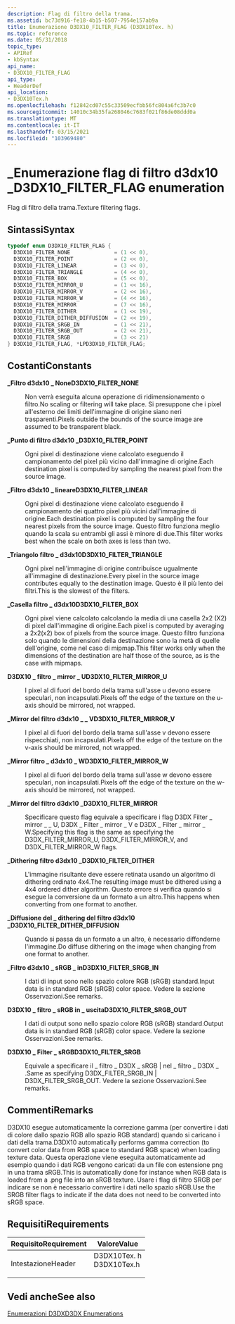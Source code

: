 ```yaml
---
description: Flag di filtro della trama.
ms.assetid: bc73d916-fe18-4b15-b507-7954e157ab9a
title: Enumerazione D3DX10_FILTER_FLAG (D3DX10Tex. h)
ms.topic: reference
ms.date: 05/31/2018
topic_type:
- APIRef
- kbSyntax
api_name:
- D3DX10_FILTER_FLAG
api_type:
- HeaderDef
api_location:
- D3DX10Tex.h
ms.openlocfilehash: f12842cd07c55c33509ecfbb56fc804a6fc3b7c0
ms.sourcegitcommit: 14010c34b35fa268046c7683f021f86de08ddd0a
ms.translationtype: MT
ms.contentlocale: it-IT
ms.lasthandoff: 03/15/2021
ms.locfileid: "103969480"
---
```

# <a name="d3dx10_filter_flag-enumeration"></a><span data-ttu-id="94900-103">\_Enumerazione flag di filtro d3dx10 \_</span><span class="sxs-lookup"><span data-stu-id="94900-103">D3DX10\_FILTER\_FLAG enumeration</span></span>

<span data-ttu-id="94900-104">Flag di filtro della trama.</span><span class="sxs-lookup"><span data-stu-id="94900-104">Texture filtering flags.</span></span>

## <a name="syntax"></a><span data-ttu-id="94900-105">Sintassi</span><span class="sxs-lookup"><span data-stu-id="94900-105">Syntax</span></span>


```C++
typedef enum D3DX10_FILTER_FLAG { 
  D3DX10_FILTER_NONE              = (1 << 0),
  D3DX10_FILTER_POINT             = (2 << 0),
  D3DX10_FILTER_LINEAR            = (3 << 0),
  D3DX10_FILTER_TRIANGLE          = (4 << 0),
  D3DX10_FILTER_BOX               = (5 << 0),
  D3DX10_FILTER_MIRROR_U          = (1 << 16),
  D3DX10_FILTER_MIRROR_V          = (2 << 16),
  D3DX10_FILTER_MIRROR_W          = (4 << 16),
  D3DX10_FILTER_MIRROR            = (7 << 16),
  D3DX10_FILTER_DITHER            = (1 << 19),
  D3DX10_FILTER_DITHER_DIFFUSION  = (2 << 19),
  D3DX10_FILTER_SRGB_IN           = (1 << 21),
  D3DX10_FILTER_SRGB_OUT          = (2 << 21),
  D3DX10_FILTER_SRGB              = (3 << 21)
} D3DX10_FILTER_FLAG, *LPD3DX10_FILTER_FLAG;
```



## <a name="constants"></a><span data-ttu-id="94900-106">Costanti</span><span class="sxs-lookup"><span data-stu-id="94900-106">Constants</span></span>

<dl> <dt>

<span data-ttu-id="94900-107"><span id="D3DX10_FILTER_NONE"></span><span id="d3dx10_filter_none"></span>**\_Filtro d3dx10 \_ None**</span><span class="sxs-lookup"><span data-stu-id="94900-107"><span id="D3DX10_FILTER_NONE"></span><span id="d3dx10_filter_none"></span>**D3DX10\_FILTER\_NONE**</span></span>
</dt> <dd>

<span data-ttu-id="94900-108">Non verrà eseguita alcuna operazione di ridimensionamento o filtro.</span><span class="sxs-lookup"><span data-stu-id="94900-108">No scaling or filtering will take place.</span></span> <span data-ttu-id="94900-109">Si presuppone che i pixel all'esterno dei limiti dell'immagine di origine siano neri trasparenti.</span><span class="sxs-lookup"><span data-stu-id="94900-109">Pixels outside the bounds of the source image are assumed to be transparent black.</span></span>

</dd> <dt>

<span data-ttu-id="94900-110"><span id="D3DX10_FILTER_POINT"></span><span id="d3dx10_filter_point"></span>**\_Punto di filtro d3dx10 \_**</span><span class="sxs-lookup"><span data-stu-id="94900-110"><span id="D3DX10_FILTER_POINT"></span><span id="d3dx10_filter_point"></span>**D3DX10\_FILTER\_POINT**</span></span>
</dt> <dd>

<span data-ttu-id="94900-111">Ogni pixel di destinazione viene calcolato eseguendo il campionamento del pixel più vicino dall'immagine di origine.</span><span class="sxs-lookup"><span data-stu-id="94900-111">Each destination pixel is computed by sampling the nearest pixel from the source image.</span></span>

</dd> <dt>

<span data-ttu-id="94900-112"><span id="D3DX10_FILTER_LINEAR"></span><span id="d3dx10_filter_linear"></span>**\_Filtro d3dx10 \_ lineare**</span><span class="sxs-lookup"><span data-stu-id="94900-112"><span id="D3DX10_FILTER_LINEAR"></span><span id="d3dx10_filter_linear"></span>**D3DX10\_FILTER\_LINEAR**</span></span>
</dt> <dd>

<span data-ttu-id="94900-113">Ogni pixel di destinazione viene calcolato eseguendo il campionamento dei quattro pixel più vicini dall'immagine di origine.</span><span class="sxs-lookup"><span data-stu-id="94900-113">Each destination pixel is computed by sampling the four nearest pixels from the source image.</span></span> <span data-ttu-id="94900-114">Questo filtro funziona meglio quando la scala su entrambi gli assi è minore di due.</span><span class="sxs-lookup"><span data-stu-id="94900-114">This filter works best when the scale on both axes is less than two.</span></span>

</dd> <dt>

<span data-ttu-id="94900-115"><span id="D3DX10_FILTER_TRIANGLE"></span><span id="d3dx10_filter_triangle"></span>**\_Triangolo filtro \_ d3dx10**</span><span class="sxs-lookup"><span data-stu-id="94900-115"><span id="D3DX10_FILTER_TRIANGLE"></span><span id="d3dx10_filter_triangle"></span>**D3DX10\_FILTER\_TRIANGLE**</span></span>
</dt> <dd>

<span data-ttu-id="94900-116">Ogni pixel nell'immagine di origine contribuisce ugualmente all'immagine di destinazione.</span><span class="sxs-lookup"><span data-stu-id="94900-116">Every pixel in the source image contributes equally to the destination image.</span></span> <span data-ttu-id="94900-117">Questo è il più lento dei filtri.</span><span class="sxs-lookup"><span data-stu-id="94900-117">This is the slowest of the filters.</span></span>

</dd> <dt>

<span data-ttu-id="94900-118"><span id="D3DX10_FILTER_BOX"></span><span id="d3dx10_filter_box"></span>**\_Casella filtro \_ d3dx10**</span><span class="sxs-lookup"><span data-stu-id="94900-118"><span id="D3DX10_FILTER_BOX"></span><span id="d3dx10_filter_box"></span>**D3DX10\_FILTER\_BOX**</span></span>
</dt> <dd>

<span data-ttu-id="94900-119">Ogni pixel viene calcolato calcolando la media di una casella 2x2 (X2) di pixel dall'immagine di origine.</span><span class="sxs-lookup"><span data-stu-id="94900-119">Each pixel is computed by averaging a 2x2(x2) box of pixels from the source image.</span></span> <span data-ttu-id="94900-120">Questo filtro funziona solo quando le dimensioni della destinazione sono la metà di quelle dell'origine, come nel caso di mipmap.</span><span class="sxs-lookup"><span data-stu-id="94900-120">This filter works only when the dimensions of the destination are half those of the source, as is the case with mipmaps.</span></span>

</dd> <dt>

<span data-ttu-id="94900-121"><span id="D3DX10_FILTER_MIRROR_U"></span><span id="d3dx10_filter_mirror_u"></span>**D3DX10 \_ filtro \_ mirror \_ U**</span><span class="sxs-lookup"><span data-stu-id="94900-121"><span id="D3DX10_FILTER_MIRROR_U"></span><span id="d3dx10_filter_mirror_u"></span>**D3DX10\_FILTER\_MIRROR\_U**</span></span>
</dt> <dd>

<span data-ttu-id="94900-122">I pixel al di fuori del bordo della trama sull'asse u devono essere speculari, non incapsulati.</span><span class="sxs-lookup"><span data-stu-id="94900-122">Pixels off the edge of the texture on the u-axis should be mirrored, not wrapped.</span></span>

</dd> <dt>

<span data-ttu-id="94900-123"><span id="D3DX10_FILTER_MIRROR_V"></span><span id="d3dx10_filter_mirror_v"></span>**\_Mirror del filtro d3dx10 \_ \_ V**</span><span class="sxs-lookup"><span data-stu-id="94900-123"><span id="D3DX10_FILTER_MIRROR_V"></span><span id="d3dx10_filter_mirror_v"></span>**D3DX10\_FILTER\_MIRROR\_V**</span></span>
</dt> <dd>

<span data-ttu-id="94900-124">I pixel al di fuori del bordo della trama sull'asse v devono essere rispecchiati, non incapsulati.</span><span class="sxs-lookup"><span data-stu-id="94900-124">Pixels off the edge of the texture on the v-axis should be mirrored, not wrapped.</span></span>

</dd> <dt>

<span data-ttu-id="94900-125"><span id="D3DX10_FILTER_MIRROR_W"></span><span id="d3dx10_filter_mirror_w"></span>**\_Mirror filtro \_ d3dx10 \_ W**</span><span class="sxs-lookup"><span data-stu-id="94900-125"><span id="D3DX10_FILTER_MIRROR_W"></span><span id="d3dx10_filter_mirror_w"></span>**D3DX10\_FILTER\_MIRROR\_W**</span></span>
</dt> <dd>

<span data-ttu-id="94900-126">I pixel al di fuori del bordo della trama sull'asse w devono essere speculari, non incapsulati.</span><span class="sxs-lookup"><span data-stu-id="94900-126">Pixels off the edge of the texture on the w-axis should be mirrored, not wrapped.</span></span>

</dd> <dt>

<span data-ttu-id="94900-127"><span id="D3DX10_FILTER_MIRROR"></span><span id="d3dx10_filter_mirror"></span>**\_Mirror del filtro d3dx10 \_**</span><span class="sxs-lookup"><span data-stu-id="94900-127"><span id="D3DX10_FILTER_MIRROR"></span><span id="d3dx10_filter_mirror"></span>**D3DX10\_FILTER\_MIRROR**</span></span>
</dt> <dd>

<span data-ttu-id="94900-128">Specificare questo flag equivale a specificare i flag D3DX Filter \_ mirror \_ \_ U, D3DX \_ Filter \_ mirror \_ V e D3DX \_ Filter \_ mirror \_ W.</span><span class="sxs-lookup"><span data-stu-id="94900-128">Specifying this flag is the same as specifying the D3DX\_FILTER\_MIRROR\_U, D3DX\_FILTER\_MIRROR\_V, and D3DX\_FILTER\_MIRROR\_W flags.</span></span>

</dd> <dt>

<span data-ttu-id="94900-129"><span id="D3DX10_FILTER_DITHER"></span><span id="d3dx10_filter_dither"></span>**\_Dithering filtro d3dx10 \_**</span><span class="sxs-lookup"><span data-stu-id="94900-129"><span id="D3DX10_FILTER_DITHER"></span><span id="d3dx10_filter_dither"></span>**D3DX10\_FILTER\_DITHER**</span></span>
</dt> <dd>

<span data-ttu-id="94900-130">L'immagine risultante deve essere retinata usando un algoritmo di dithering ordinato 4x4.</span><span class="sxs-lookup"><span data-stu-id="94900-130">The resulting image must be dithered using a 4x4 ordered dither algorithm.</span></span> <span data-ttu-id="94900-131">Questo errore si verifica quando si esegue la conversione da un formato a un altro.</span><span class="sxs-lookup"><span data-stu-id="94900-131">This happens when converting from one format to another.</span></span>

</dd> <dt>

<span data-ttu-id="94900-132"><span id="D3DX10_FILTER_DITHER_DIFFUSION"></span><span id="d3dx10_filter_dither_diffusion"></span>**\_Diffusione del \_ dithering del filtro d3dx10 \_**</span><span class="sxs-lookup"><span data-stu-id="94900-132"><span id="D3DX10_FILTER_DITHER_DIFFUSION"></span><span id="d3dx10_filter_dither_diffusion"></span>**D3DX10\_FILTER\_DITHER\_DIFFUSION**</span></span>
</dt> <dd>

<span data-ttu-id="94900-133">Quando si passa da un formato a un altro, è necessario diffonderne l'immagine.</span><span class="sxs-lookup"><span data-stu-id="94900-133">Do diffuse dithering on the image when changing from one format to another.</span></span>

</dd> <dt>

<span data-ttu-id="94900-134"><span id="D3DX10_FILTER_SRGB_IN"></span><span id="d3dx10_filter_srgb_in"></span>**\_Filtro d3dx10 \_ sRGB \_ in**</span><span class="sxs-lookup"><span data-stu-id="94900-134"><span id="D3DX10_FILTER_SRGB_IN"></span><span id="d3dx10_filter_srgb_in"></span>**D3DX10\_FILTER\_SRGB\_IN**</span></span>
</dt> <dd>

<span data-ttu-id="94900-135">I dati di input sono nello spazio colore RGB (sRGB) standard.</span><span class="sxs-lookup"><span data-stu-id="94900-135">Input data is in standard RGB (sRGB) color space.</span></span> <span data-ttu-id="94900-136">Vedere la sezione Osservazioni.</span><span class="sxs-lookup"><span data-stu-id="94900-136">See remarks.</span></span>

</dd> <dt>

<span data-ttu-id="94900-137"><span id="D3DX10_FILTER_SRGB_OUT"></span><span id="d3dx10_filter_srgb_out"></span>**D3DX10 \_ filtro \_ sRGB in \_ uscita**</span><span class="sxs-lookup"><span data-stu-id="94900-137"><span id="D3DX10_FILTER_SRGB_OUT"></span><span id="d3dx10_filter_srgb_out"></span>**D3DX10\_FILTER\_SRGB\_OUT**</span></span>
</dt> <dd>

<span data-ttu-id="94900-138">I dati di output sono nello spazio colore RGB (sRGB) standard.</span><span class="sxs-lookup"><span data-stu-id="94900-138">Output data is in standard RGB (sRGB) color space.</span></span> <span data-ttu-id="94900-139">Vedere la sezione Osservazioni.</span><span class="sxs-lookup"><span data-stu-id="94900-139">See remarks.</span></span>

</dd> <dt>

<span data-ttu-id="94900-140"><span id="D3DX10_FILTER_SRGB"></span><span id="d3dx10_filter_srgb"></span>**D3DX10 \_ Filter \_ sRGB**</span><span class="sxs-lookup"><span data-stu-id="94900-140"><span id="D3DX10_FILTER_SRGB"></span><span id="d3dx10_filter_srgb"></span>**D3DX10\_FILTER\_SRGB**</span></span>
</dt> <dd>

<span data-ttu-id="94900-141">Equivale a specificare il \_ filtro \_ D3DX \_ sRGB \| nel \_ filtro \_ D3DX \_ .</span><span class="sxs-lookup"><span data-stu-id="94900-141">Same as specifying D3DX\_FILTER\_SRGB\_IN \| D3DX\_FILTER\_SRGB\_OUT.</span></span> <span data-ttu-id="94900-142">Vedere la sezione Osservazioni.</span><span class="sxs-lookup"><span data-stu-id="94900-142">See remarks.</span></span>

</dd> </dl>

## <a name="remarks"></a><span data-ttu-id="94900-143">Commenti</span><span class="sxs-lookup"><span data-stu-id="94900-143">Remarks</span></span>

<span data-ttu-id="94900-144">D3DX10 esegue automaticamente la correzione gamma (per convertire i dati di colore dallo spazio RGB allo spazio RGB standard) quando si caricano i dati della trama.</span><span class="sxs-lookup"><span data-stu-id="94900-144">D3DX10 automatically performs gamma correction (to convert color data from RGB space to standard RGB space) when loading texture data.</span></span> <span data-ttu-id="94900-145">Questa operazione viene eseguita automaticamente ad esempio quando i dati RGB vengono caricati da un file con estensione png in una trama sRGB.</span><span class="sxs-lookup"><span data-stu-id="94900-145">This is automatically done for instance when RGB data is loaded from a .png file into an sRGB texture.</span></span> <span data-ttu-id="94900-146">Usare i flag di filtro SRGB per indicare se non è necessario convertire i dati nello spazio sRGB.</span><span class="sxs-lookup"><span data-stu-id="94900-146">Use the SRGB filter flags to indicate if the data does not need to be converted into sRGB space.</span></span>

## <a name="requirements"></a><span data-ttu-id="94900-147">Requisiti</span><span class="sxs-lookup"><span data-stu-id="94900-147">Requirements</span></span>



| <span data-ttu-id="94900-148">Requisito</span><span class="sxs-lookup"><span data-stu-id="94900-148">Requirement</span></span> | <span data-ttu-id="94900-149">Valore</span><span class="sxs-lookup"><span data-stu-id="94900-149">Value</span></span> |
|-------------------|----------------------------------------------------------------------------------------|
| <span data-ttu-id="94900-150">Intestazione</span><span class="sxs-lookup"><span data-stu-id="94900-150">Header</span></span><br/> | <dl> <span data-ttu-id="94900-151"><dt>D3DX10Tex. h</dt></span><span class="sxs-lookup"><span data-stu-id="94900-151"><dt>D3DX10Tex.h</dt></span></span> </dl> |



## <a name="see-also"></a><span data-ttu-id="94900-152">Vedi anche</span><span class="sxs-lookup"><span data-stu-id="94900-152">See also</span></span>

<dl> <dt>

[<span data-ttu-id="94900-153">Enumerazioni D3DX</span><span class="sxs-lookup"><span data-stu-id="94900-153">D3DX Enumerations</span></span>](d3d10-graphics-reference-d3dx10-enums.md)
</dt> </dl>

 

 




